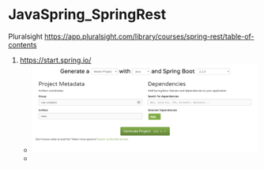# JavaSpring_SpringRest
Pluralsight https://app.pluralsight.com/library/courses/spring-rest/table-of-contents

1. https://start.spring.io/
    * ![Spring Initializer](https://github.com/kumudug/JavaSpring_SpringRest/blob/master/Spring_Init.png)
    * 
